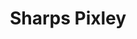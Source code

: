 ---
title: Sharps Pixley
description: Buy precious metals online with Bitcoin.
homepage: https://www.sharpspixley.com/
twitter:
---